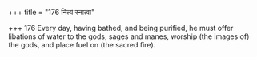 +++
title = "176 नित्यं स्नात्वा"

+++
176	Every day, having bathed, and being purified, he must offer libations of water to the gods, sages and manes, worship (the images of) the gods, and place fuel on (the sacred fire).